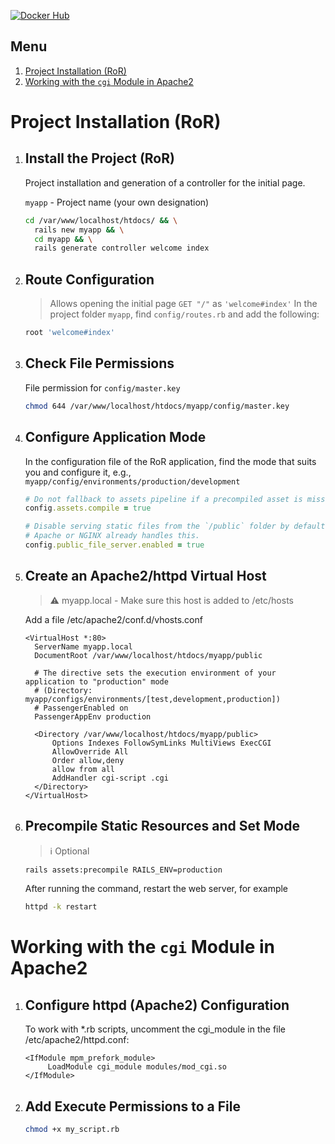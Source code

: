 [![Docker Hub](https://img.shields.io/docker/pulls/cronv/rb3.2-apache)](https://hub.docker.com/r/cronv/rb3.2-apache)
<i class="fab fa-docker"></i>

## Menu
1.  [Project Installation (RoR)](#project-installation-ror)
2.  [Working with the `cgi` Module in Apache2](#working-with-the-cgi-module-in-apache2)

# Project Installation (RoR)

1. ## Install the Project (RoR)
   Project installation and generation of a controller for the initial page.

   `myapp` - Project name (your own designation)

    ```bash
    cd /var/www/localhost/htdocs/ && \
      rails new myapp && \
      cd myapp && \
      rails generate controller welcome index
    ```

2. ## Route Configuration

   > Allows opening the initial page `GET "/"` as `'welcome#index'`
   In the project folder `myapp`, find `config/routes.rb` and add the following:

    ```rb
    root 'welcome#index'
    ```

3. ## Check File Permissions
   File permission for `config/master.key`

    ```bash
    chmod 644 /var/www/localhost/htdocs/myapp/config/master.key
    ```
4. ## Configure Application Mode

   In the configuration file of the RoR application, find the mode that suits you and configure it, e.g., `myapp/config/environments/production/development`

   ```rb
   # Do not fallback to assets pipeline if a precompiled asset is missed. (default: false)
   config.assets.compile = true
   
   # Disable serving static files from the `/public` folder by default since
   # Apache or NGINX already handles this.
   config.public_file_server.enabled = true
   ```

5. ## Create an Apache2/httpd Virtual Host

   > :warning: myapp.local - Make sure this host is added to /etc/hosts

   Add a file /etc/apache2/conf.d/vhosts.conf

   ```apacheconf
   <VirtualHost *:80>
     ServerName myapp.local
     DocumentRoot /var/www/localhost/htdocs/myapp/public

     # The directive sets the execution environment of your application to "production" mode
     # (Directory: myapp/configs/environments/[test,development,production])
     # PassengerEnabled on
     PassengerAppEnv production

     <Directory /var/www/localhost/htdocs/myapp/public>
         Options Indexes FollowSymLinks MultiViews ExecCGI
         AllowOverride All
         Order allow,deny
         allow from all
         AddHandler cgi-script .cgi
     </Directory>
   </VirtualHost>
   ```

6. ## Precompile Static Resources and Set Mode

   > :information_source: Optional

   ```bash
   rails assets:precompile RAILS_ENV=production
   ```

   After running the command, restart the web server, for example

   ```bash
   httpd -k restart
   ```

# Working with the `cgi` Module in Apache2

1. ## Configure httpd (Apache2) Configuration

   To work with *.rb scripts, uncomment the cgi_module in the file /etc/apache2/httpd.conf:
   ```apacheconf
   <IfModule mpm_prefork_module>
        LoadModule cgi_module modules/mod_cgi.so
   </IfModule>
   ```

2. ## Add Execute Permissions to a File

   ```bash
   chmod +x my_script.rb
   ```
